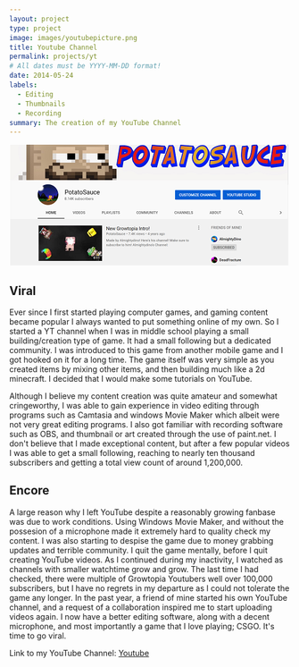 ```yaml
---
layout: project
type: project
image: images/youtubepicture.png
title: Youtube Channel
permalink: projects/yt
# All dates must be YYYY-MM-DD format!
date: 2014-05-24
labels:
  - Editing
  - Thumbnails
  - Recording
summary: The creation of my YouTube Channel
---
```


<img class="ui medium right floated rounded image" src="../images/channelpic.png">

## Viral
Ever since I first started playing computer games, and gaming content became popular I always wanted to put something online of my own. So I started a YT channel when I was in middle school playing a small building/creation type of game. It had a small following but a dedicated community. I was introduced to this game from another mobile game and I got hooked on it for a long time. The game itself was very simple as you created items by mixing other items, and then building much like a 2d minecraft. I decided that I would make some tutorials on YouTube. 

Although I believe my content creation was quite amateur and somewhat cringeworthy, I was able to gain experience in video editing through programs such as Camtasia and windows Movie Maker which albeit were not very great editing programs. I also got familiar with recording software such as OBS, and thumbnail or art created through the use of paint.net. I don't believe that I made exceptional content, but after a few popular videos I was able to get a small following, reaching to nearly ten thousand subscribers and getting a total view count of around 1,200,000.

## Encore

  A large reason why I left YouTube despite a reasonably growing fanbase was due to work conditions. Using Windows Movie Maker, and without the possesion of a microphone made it extremely hard to quality check my content. I was also starting to despise the game due to money grabbing updates and terrible community. I quit the game mentally, before I quit creating YouTube videos. As I continued during my inactivity, I watched as channels with smaller watchtime grow and grow. The last time I had checked, there were multiple of Growtopia Youtubers well over 100,000 subscribers, but I have no regrets in my departure as I could not tolerate the game any longer. In the past year, a friend of mine started his own YouTube channel, and a request of a collaboration inspired me to start uploading videos again. I now have a better editing software, along with a decent microphone, and most importantly a game that I love playing; CSGO. It's time to go viral.
  
Link to my YouTube Channel: <a href="https://www.youtube.com/channel/UCsZ0NPu6mz6qdya0Rtc8RBQ"></i>Youtube</a>
